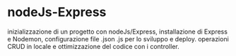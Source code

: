 # nodeJs-Express
inizializzazione di un progetto con nodeJs/Express, installazione di Express e Nodemon, configurazione file .json .js per lo sviluppo e deploy. operazioni CRUD in locale e ottimizzazione del codice con i controller.

